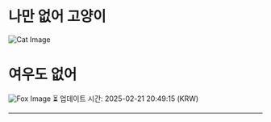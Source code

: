 
# 나만 없어 고양이

![Cat Image](https://cdn2.thecatapi.com/images/7b7.jpg)

# 여우도 없어
![Fox Image](https://randomfox.ca/images/31.jpg)
⏳ 업데이트 시간: 2025-02-21 20:49:15 (KRW)

---
